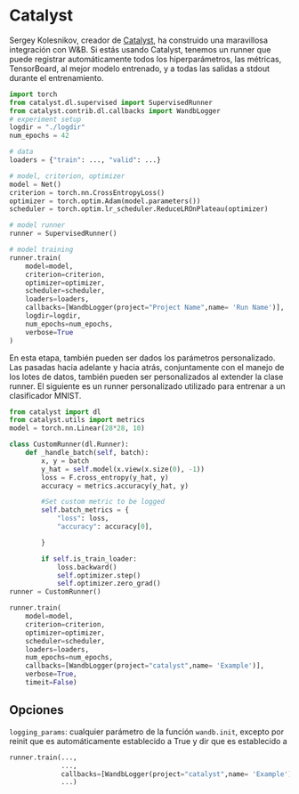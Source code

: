 # Catalyst

Sergey Kolesnikov, creador de [Catalyst](https://github.com/catalyst-team/catalyst), ha construido una maravillosa integración con W&B. Si estás usando Catalyst, tenemos un runner que puede registrar automáticamente todos los hiperparámetros, las métricas, TensorBoard, al mejor modelo entrenado, y a todas las salidas a stdout durante el entrenamiento.

```python
import torch
from catalyst.dl.supervised import SupervisedRunner
from catalyst.contrib.dl.callbacks import WandbLogger
# experiment setup
logdir = "./logdir"
num_epochs = 42

# data
loaders = {"train": ..., "valid": ...}

# model, criterion, optimizer
model = Net()
criterion = torch.nn.CrossEntropyLoss()
optimizer = torch.optim.Adam(model.parameters())
scheduler = torch.optim.lr_scheduler.ReduceLROnPlateau(optimizer)

# model runner
runner = SupervisedRunner()

# model training
runner.train(
    model=model,
    criterion=criterion,
    optimizer=optimizer,
    scheduler=scheduler,
    loaders=loaders,
    callbacks=[WandbLogger(project="Project Name",name= 'Run Name')],
    logdir=logdir,
    num_epochs=num_epochs,
    verbose=True
)
```

En esta etapa, también pueden ser dados los parámetros personalizado. Las pasadas hacia adelante y hacia atrás, conjuntamente con el manejo de los lotes de datos, también pueden ser personalizados al extender la clase runner. El siguiente es un runner personalizado utilizado para entrenar a un clasificador MNIST.

```python
from catalyst import dl
from catalyst.utils import metrics
model = torch.nn.Linear(28*28, 10)

class CustomRunner(dl.Runner):
    def _handle_batch(self, batch):
        x, y = batch
        y_hat = self.model(x.view(x.size(0), -1))
        loss = F.cross_entropy(y_hat, y)
        accuracy = metrics.accuracy(y_hat, y)

        #Set custom metric to be logged
        self.batch_metrics = {
            "loss": loss,
            "accuracy": accuracy[0],

        }

        if self.is_train_loader:
            loss.backward()
            self.optimizer.step()
            self.optimizer.zero_grad()
runner = CustomRunner()     

runner.train(
    model=model,
    criterion=criterion,
    optimizer=optimizer,
    scheduler=scheduler,
    loaders=loaders,
    num_epochs=num_epochs,
    callbacks=[WandbLogger(project="catalyst",name= 'Example')],
    verbose=True,
    timeit=False)
```

## Opciones

`logging_params`: cualquier parámetro de la función `wandb.init`, excepto por reinit que es automáticamente establecido a True y dir que es establecido a 

```python
runner.train(...,
             ...,
             callbacks=[WandbLogger(project="catalyst",name= 'Example'),logging_params={params}],
             ...)
```

